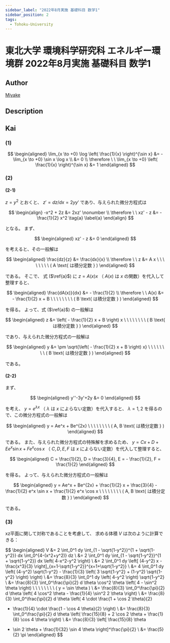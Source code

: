 ```yaml
---
sidebar_label: "2022年8月実施 基礎科目 数学1"
sidebar_position: 2
tags:
  - Tohoku-University
---
```

# 東北大学 環境科学研究科 エネルギー環境群 2022年8月実施 基礎科目 数学1

## **Author**
[Miyake](https://miyake.github.io/exams/index.html)

## **Description**

## **Kai**
### (1)

$$
\begin{aligned}
\lim_{x \to +0} \log \left( \frac{1}{x} \right)^{\sin x}
&= - \lim_{x \to +0} \sin x \log x
\\
&= 0
\\
\therefore \ \ 
\lim_{x \to +0} \left( \frac{1}{x} \right)^{\sin x}
&= 1
\end{aligned}
$$

### (2)
#### (2-1)
$z=y^2$ とおくと、 $z' = dz/dx = 2yy'$ であり、与えられた微分方程式は

$$
\begin{align}
-x^2 + 2z &= 2xz' \nonumber
\\
\therefore \ \ 
xz' - z &= - \frac{1}{2} x^2
\tag{a} \label{a}
\end{align}
$$

となる。
まず、

$$
\begin{aligned}
xz' - z &= 0
\end{aligned}
$$

を考えると、その一般解は

$$
\begin{aligned}
\frac{dz}{z} &= \frac{dx}{x}
\\
\therefore \ \ 
z &= A x
\ \ \ \ \ \ \ \ ( A \text{ は積分定数 } )
\end{aligned}
$$

である。
そこで、 式 ($\ref{a}$) に $z=A(x)x$ （ $A(x)$ は $x$ の関数）を代入して整理すると、

$$
\begin{aligned}
\frac{dA(x)}{dx} &= - \frac{1}{2}
\\
\therefore \ \ 
A(x) &= - \frac{1}{2} x + B
\ \ \ \ \ \ \ \ ( B \text{ は積分定数 } )
\end{aligned}
$$

を得る。
よって、式 ($\ref{a}$) の一般解は

$$
\begin{aligned}
z &= \left( - \frac{1}{2} x + B \right) x
\ \ \ \ \ \ \ \ ( B \text{ は積分定数 } )
\end{aligned}
$$

であり、与えられた微分方程式の一般解は

$$
\begin{aligned}
y &= \pm \sqrt{\left( - \frac{1}{2} x + B \right) x}
\ \ \ \ \ \ \ \ ( B \text{ は積分定数 } )
\end{aligned}
$$

である。

#### (2-2)
まず、

$$
\begin{aligned}
y''-3y'+2y &= 0
\end{aligned}
$$

を考え、
$y=e^{\lambda x}$ （ $\lambda$ は $x$ によらない定数）を代入すると、
$\lambda = 1, 2$ を得るので、この微分方程式の一般解は

$$
\begin{aligned}
y = Ae^x + Be^{2x}
\ \ \ \ \ \ \ \ ( A, B \text{ は積分定数 } )
\end{aligned}
$$

である。
また、与えられた微分方程式の特殊解を求めるため、
$y=Cx+D+Ee^x \sin x + Fe^x \cos x$
（ $C,D,E,F$ は $x$ によらない定数）を代入して整理すると、

$$
\begin{aligned}
C = \frac{1}{2}, D = \frac{3}{4}, E = - \frac{1}{2}, F = \frac{1}{2}
\end{aligned}
$$

を得る。
よって、与えられた微分方程式の一般解は

$$
\begin{aligned}
y = Ae^x + Be^{2x} + 
\frac{1}{2} x + \frac{3}{4} - \frac{1}{2} e^x \sin x + \frac{1}{2} e^x \cos x
\ \ \ \ \ \ \ \ ( A, B \text{ は積分定数 } )
\end{aligned}
$$

である。

### (3)
xz平面に関して対称であることを考慮して、
求める体積 $V$ は次のように計算できる：

$$
\begin{aligned}
V
&= 2 \int_0^1 dy \int_{1 - \sqrt{1-y^2}}^{1 + \sqrt{1-y^2}} dx
\int_0^{4-(x^2+y^2)} dz
\\
&= 2 \int_0^1 dy \int_{1 - \sqrt{1-y^2}}^{1 + \sqrt{1-y^2}} dx
\left( 4-x^2-y^2 \right)
\\
&= 2 \int_0^1 dy \left[ (4-y^2) x - \frac{x^3}{3}
\right]_{x=1-\sqrt{1-y^2}}^{x=1+\sqrt{1-y^2}}
\\
&= 4 \int_0^1 dy \left( (4-y^2) \sqrt{1-y^2} - \frac{1}{3}
\left( 3 \sqrt{1-y^2} + (1-y^2) \sqrt{1-y^2} \right) \right)
\\
&= \frac{8}{3} \int_0^1 dy \left( 4-y^2 \right) \sqrt{1-y^2}
\\
&= \frac{8}{3} \int_0^\frac{\pi}{2} d \theta
\cos^2 \theta \left( 4 - \sin^2 \theta \right)
\ \ \ \ \ \ \ \ ( y = \sin \theta )
\\
&= \frac{8}{3} \int_0^\frac{\pi}{2} d \theta
\left( 4 \cos^2 \theta - \frac{1}{4} \sin^2 2 \theta \right)
\\
&= \frac{8}{3} \int_0^\frac{\pi}{2} d \theta
\left( 4 \cdot \frac{1 + \cos 2 \theta}{2}
- \frac{1}{4} \cdot \frac{1 - \cos 4 \theta}{2} \right)
\\
&= \frac{8}{3} \int_0^\frac{\pi}{2} d \theta
\left( \frac{15}{8} + 2 \cos 2 \theta + \frac{1}{8} \cos 4 \theta
\right)
\\
&= \frac{8}{3} \left[ \frac{15}{8} \theta
+ \sin 2 \theta + \frac{1}{32} \sin 4 \theta \right]^\frac{\pi}{2}
\\
&= \frac{5}{2} \pi
\end{aligned}
$$